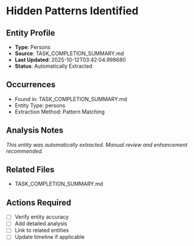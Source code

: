 # Hidden Patterns Identified

## Entity Profile
- **Type**: Persons
- **Source**: TASK_COMPLETION_SUMMARY.md
- **Last Updated**: 2025-10-12T03:42:04.998680
- **Status**: Automatically Extracted

## Occurrences
- Found in: TASK_COMPLETION_SUMMARY.md
- Entity Type: persons
- Extraction Method: Pattern Matching

## Analysis Notes
*This entity was automatically extracted. Manual review and enhancement recommended.*

## Related Files
- TASK_COMPLETION_SUMMARY.md

## Actions Required
- [ ] Verify entity accuracy
- [ ] Add detailed analysis
- [ ] Link to related entities
- [ ] Update timeline if applicable
